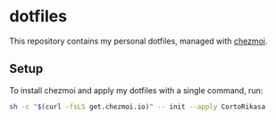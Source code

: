 # dotfiles

This repository contains my personal dotfiles, managed with [chezmoi](https://github.com/twpayne/chezmoi).

## Setup

To install chezmoi and apply my dotfiles with a single command, run:

```bash
sh -c "$(curl -fsLS get.chezmoi.io)" -- init --apply CortoRikasa
